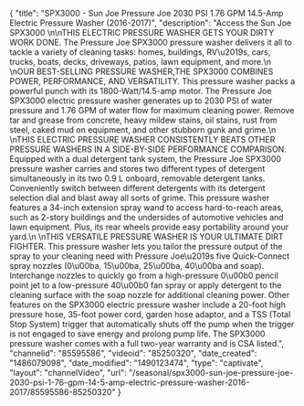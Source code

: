 {
    "title": "SPX3000 - Sun Joe Pressure Joe 2030 PSI 1.76 GPM 14.5-Amp Electric Pressure Washer (2016-2017)",
    "description": "Access the Sun Joe SPX3000 \n\nTHIS ELECTRIC PRESSURE WASHER GETS YOUR DIRTY WORK DONE. The Pressure Joe SPX3000 pressure washer delivers it all to tackle a variety of cleaning tasks: homes, buildings, RV\u2019s, cars, trucks, boats, decks, driveways, patios, lawn equipment, and more.\n \nOUR BEST-SELLING PRESSURE WASHER,THE SPX3000 COMBINES POWER, PERFORMANCE, AND VERSATILITY. This pressure washer packs a powerful punch with its 1800-Watt\/14.5-amp motor. The Pressure Joe SPX3000 electric pressure washer generates up to 2030 PSI of water pressure and 1.76 GPM of water flow for maximum cleaning power. Remove tar and grease from concrete, heavy mildew stains, oil stains, rust from steel, caked mud on equipment, and other stubborn gunk and grime.\n \nTHIS ELECTRIC PRESSURE WASHER CONSISTENTLY BEATS OTHER PRESSURE WASHERS IN A SIDE-BY-SIDE PERFORMANCE COMPARISON. Equipped with a dual detergent tank system, the Pressure Joe SPX3000 pressure washer carries and stores two different types of detergent simultaneously in its two 0.9 L onboard, removable detergent tanks. Conveniently switch between different detergents with its detergent selection dial and blast away all sorts of grime. This pressure washer features a 34-inch extension spray wand to access hard-to-reach areas, such as 2-story buildings and the undersides of automotive vehicles and lawn equipment. Plus, its rear wheels provide easy portability around your yard.\n \nTHIS VERSATILE PRESSURE WASHER IS YOUR ULTIMATE DIRT FIGHTER. This pressure washer lets you tailor the pressure output of the spray to your cleaning need with Pressure Joe\u2019s five Quick-Connect spray nozzles (0\u00ba, 15\u00ba, 25\u00ba, 40\u00ba and soap). Interchange nozzles to quickly go from a high-pressure 0\u00b0 pencil point jet to a low-pressure 40\u00b0 fan spray or apply detergent to the cleaning surface with the soap nozzle for additional cleaning power. Other features on the SPX3000 electric pressure washer include a 20-foot high pressure hose, 35-foot power cord, garden hose adaptor, and a TSS (Total Stop System) trigger that automatically shuts off the pump when the trigger is not engaged to save energy and prolong pump life.  The SPX3000 pressure washer comes with a full two-year warranty and is CSA listed.",
    "channelid": "85595586",
    "videoid": "85250320",
    "date_created": "1486079098",
    "date_modified": "1490123474",
    "type": "captivate",
    "layout": "channelVideo",
    "url": "\/seasonal\/spx3000-sun-joe-pressure-joe-2030-psi-1-76-gpm-14-5-amp-electric-pressure-washer-2016-2017\/85595586-85250320"
}
